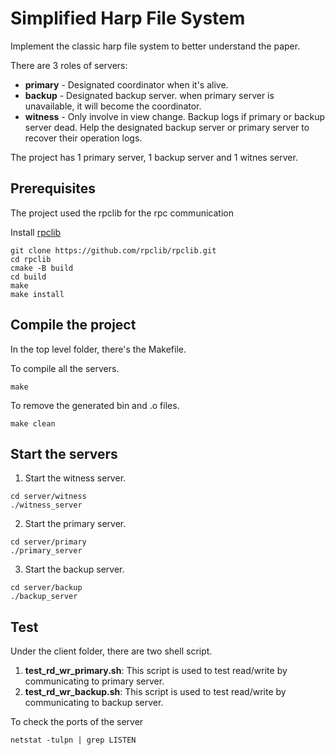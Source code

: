 # Simplified Harp File System

Implement the classic harp file system to better understand the paper.

There are 3 roles of servers:

* **primary** - Designated coordinator when it's alive.
* **backup** - Designated backup server. when primary server is unavailable, it will become the coordinator.
* **witness** - Only involve in view change. Backup logs if primary or backup server dead. Help the designated backup server or primary server to recover their operation logs.

The project has 1 primary server, 1 backup server and 1 witnes server.

## Prerequisites

The project used the rpclib for the rpc communication

Install [rpclib](github.com/rpclib/rpclib)

```
git clone https://github.com/rpclib/rpclib.git
cd rpclib
cmake -B build
cd build
make
make install
```
## Compile the project

In the top level folder, there's the Makefile.

To compile all the servers.

```
make
```

To remove the generated bin and .o files.

```
make clean
```

## Start the servers

1. Start the witness server.

```
cd server/witness
./witness_server
```

2. Start the primary server.

```
cd server/primary
./primary_server
```

3. Start the backup server.

```
cd server/backup
./backup_server
```

## Test

Under the client folder, there are two shell script.
1. **test_rd_wr_primary.sh**: This script is used to test read/write by communicating to primary server.
2. **test_rd_wr_backup.sh**: This script is used to test read/write by communicating to backup server.

To check the ports of the server

```
netstat -tulpn | grep LISTEN
```
